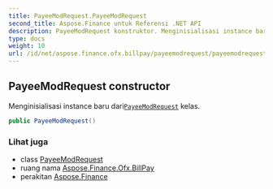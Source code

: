 ```yaml
---
title: PayeeModRequest.PayeeModRequest
second_title: Aspose.Finance untuk Referensi .NET API
description: PayeeModRequest konstruktor. Menginisialisasi instance baru dariPayeeModRequest kelas.
type: docs
weight: 10
url: /id/net/aspose.finance.ofx.billpay/payeemodrequest/payeemodrequest/
---
```

## PayeeModRequest constructor

Menginisialisasi instance baru dari[`PayeeModRequest`](../) kelas.

```csharp
public PayeeModRequest()
```

### Lihat juga

* class [PayeeModRequest](../)
* ruang nama [Aspose.Finance.Ofx.BillPay](../../payeemodrequest/)
* perakitan [Aspose.Finance](../../../)


